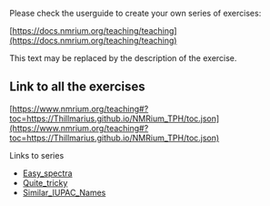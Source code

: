 Please check the userguide to create your own series of exercises:

[https://docs.nmrium.org/teaching/teaching](https://docs.nmrium.org/teaching/teaching)

This text may be replaced by the description of the exercise.

## Link to all the exercises

[https://www.nmrium.org/teaching#?toc=https://Thillmarius.github.io/NMRium_TPH/toc.json](https://www.nmrium.org/teaching#?toc=https://Thillmarius.github.io/NMRium_TPH/toc.json)

Links to series

* [Easy_spectra](https://www.nmrium.org/teaching#?toc=https://Thillmarius.github.io/NMRium_TPH/toc_10_Easy_spectra.json)
* [Quite_tricky](https://www.nmrium.org/teaching#?toc=https://Thillmarius.github.io/NMRium_TPH/toc_20_Quite_tricky.json)
* [Similar_IUPAC_Names](https://www.nmrium.org/teaching#?toc=https://Thillmarius.github.io/NMRium_TPH/toc_30_Similar_IUPAC_Names.json)
